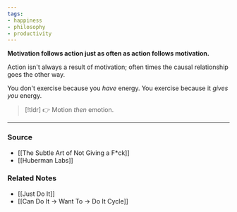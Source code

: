 ```yaml
---
tags:
- happiness
- philosophy
- productivity
---
```

**Motivation follows action just as often as action follows motivation.**

Action isn't always a result of motivation; often times the causal relationship goes the other way.

You don't exercise because you *have* energy. You exercise because it *gives you* energy.

> [!tldr] 👉 Motion *then* emotion.

---

### Source
- [[The Subtle Art of Not Giving a F*ck]]
- [[Huberman Labs]]

### Related Notes
- [[Just Do It]] 
- [[Can Do It → Want To → Do It Cycle]]